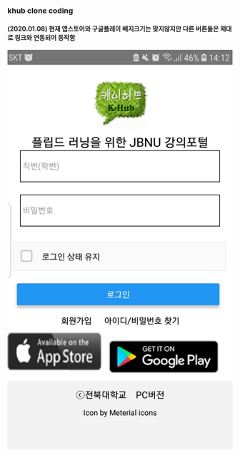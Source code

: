 

### khub clone coding 

#### (2020.01.08) 현재 앱스토어와 구글플레이 배지크기는 맞지않지만 다른 버튼들은 제대로 링크와 연동되어 동작함 

![11](./img/11.jpg)